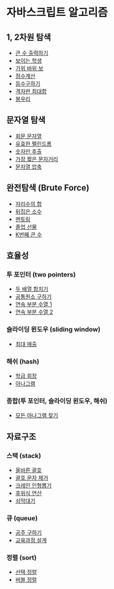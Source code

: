 # 자바스크립트 알고리즘

## 1, 2차원 탐색

- [큰 수 출력하기](<https://github.com/psy-g/algo/blob/study/2(1%2C%202%EC%B0%A8%EC%9B%90%20%EB%B0%B0%EC%97%B4%20%ED%83%90%EC%83%89)/01.html>)
- [보이는 학생](<https://github.com/psy-g/algo/blob/study/2(1%2C%202%EC%B0%A8%EC%9B%90%20%EB%B0%B0%EC%97%B4%20%ED%83%90%EC%83%89)/02.html>)
- [가위 바위 보](<https://github.com/psy-g/algo/blob/study/2(1%2C%202%EC%B0%A8%EC%9B%90%20%EB%B0%B0%EC%97%B4%20%ED%83%90%EC%83%89)/03.html>)
- [점수계산](<https://github.com/psy-g/algo/blob/study/2(1%2C%202%EC%B0%A8%EC%9B%90%20%EB%B0%B0%EC%97%B4%20%ED%83%90%EC%83%89)/04.html>)
- [등수구하기](<https://github.com/psy-g/algo/blob/study/2(1%2C%202%EC%B0%A8%EC%9B%90%20%EB%B0%B0%EC%97%B4%20%ED%83%90%EC%83%89)/05.html>)
- [격자판 최대합](<https://github.com/psy-g/algo/blob/study/2(1%2C%202%EC%B0%A8%EC%9B%90%20%EB%B0%B0%EC%97%B4%20%ED%83%90%EC%83%89)/06.html>)
- [봉우리](<https://github.com/psy-g/algo/blob/study/2(1%2C%202%EC%B0%A8%EC%9B%90%20%EB%B0%B0%EC%97%B4%20%ED%83%90%EC%83%89)/07.html>)

## 문자열 탐색

- [회문 문자열](https://github.com/psy-g/algo/blob/study/3%20-%20%EB%AC%B8%EC%9E%90%EC%97%B4%20%ED%83%90%EC%83%89/01.html)
- [유효한 펠린드롬](https://github.com/psy-g/algo/blob/study/3%20-%20%EB%AC%B8%EC%9E%90%EC%97%B4%20%ED%83%90%EC%83%89/02.html)
- [숫자만 추출](https://github.com/psy-g/algo/blob/study/3%20-%20%EB%AC%B8%EC%9E%90%EC%97%B4%20%ED%83%90%EC%83%89/03.html)
- [가장 짧은 문자거리](https://github.com/psy-g/algo/blob/study/3%20-%20%EB%AC%B8%EC%9E%90%EC%97%B4%20%ED%83%90%EC%83%89/04.html)
- [문자열 압축](https://github.com/psy-g/algo/blob/study/3%20-%20%EB%AC%B8%EC%9E%90%EC%97%B4%20%ED%83%90%EC%83%89/05.html)

## 완전탐색 (Brute Force)

- [자리수의 합](https://github.com/psy-g/algo/blob/study/4-%20%EC%99%84%EC%A0%84%ED%83%90%EC%83%89/01.html)
- [뒤집은 소수](https://github.com/psy-g/algo/blob/study/4-%20%EC%99%84%EC%A0%84%ED%83%90%EC%83%89/02.html)
- [멘토링](https://github.com/psy-g/algo/blob/study/4-%20%EC%99%84%EC%A0%84%ED%83%90%EC%83%89/03.html)
- [졸업 선물](https://github.com/psy-g/algo/blob/study/4-%20%EC%99%84%EC%A0%84%ED%83%90%EC%83%89/04.html)
- [K번째 큰 수](https://github.com/psy-g/algo/blob/study/4-%20%EC%99%84%EC%A0%84%ED%83%90%EC%83%89/05.html)

## 효율성

### 투 포인터 (two pointers)

- [두 배열 합치기](https://github.com/psy-g/algo/blob/study/5%20-%20%ED%9A%A8%EC%9C%A8%EC%84%B1/01.html)
- [공통원소 구하기](https://github.com/psy-g/algo/blob/study/5%20-%20%ED%9A%A8%EC%9C%A8%EC%84%B1/02.html)
- [연속 부분 수열 1](https://github.com/psy-g/algo/blob/study/5%20-%20%ED%9A%A8%EC%9C%A8%EC%84%B1/03.html)
- [연속 부분 수열 2](https://github.com/psy-g/algo/blob/study/5%20-%20%ED%9A%A8%EC%9C%A8%EC%84%B1/04.html)

### 슬라이딩 윈도우 (sliding window)

- [최대 매출](https://github.com/psy-g/algo/blob/study/5%20-%20%ED%9A%A8%EC%9C%A8%EC%84%B1/05.html)

### 해쉬 (hash)

- [학급 회장](https://github.com/psy-g/algo/blob/study/5%20-%20%ED%9A%A8%EC%9C%A8%EC%84%B1/06.html)
- [아나그램](https://github.com/psy-g/algo/blob/study/5%20-%20%ED%9A%A8%EC%9C%A8%EC%84%B1/07.html)

### 종합(투 포인터, 슬라이딩 윈도우, 해쉬)

- [모든 아나그램 찾기](https://github.com/psy-g/algo/blob/study/5%20-%20%ED%9A%A8%EC%9C%A8%EC%84%B1/08.html)

## 자료구조

### 스택 (stack)

- [올바른 괄호](https://github.com/psy-g/algo/blob/study/6%20-%20%EC%9E%90%EB%A3%8C%EA%B5%AC%EC%A1%B0/01.html)
- [괄호 문자 제거](https://github.com/psy-g/algo/blob/study/6%20-%20%EC%9E%90%EB%A3%8C%EA%B5%AC%EC%A1%B0/02.html)
- [크레인 인형뽑기](https://github.com/psy-g/algorithm/blob/study/6%20-%20%EC%9E%90%EB%A3%8C%EA%B5%AC%EC%A1%B0/03.html)
- [후위식 연산](https://github.com/psy-g/algorithm/blob/study/6%20-%20%EC%9E%90%EB%A3%8C%EA%B5%AC%EC%A1%B0/04.html)
- [쇠막대기](https://github.com/psy-g/algorithm/blob/study/6%20-%20%EC%9E%90%EB%A3%8C%EA%B5%AC%EC%A1%B0/05.html)

### 큐 (queue)

- [공주 구하기](https://github.com/psy-g/algorithm/blob/study/6%20-%20%EC%9E%90%EB%A3%8C%EA%B5%AC%EC%A1%B0/06.html)
- [교육과정 설계](https://github.com/psy-g/algorithm/blob/study/6%20-%20%EC%9E%90%EB%A3%8C%EA%B5%AC%EC%A1%B0/07.html)

### 정렬 (sort)

- [선택 정렬](https://github.com/psy-g/algorithm/blob/study/7%20-%20%EC%A0%95%EB%A0%AC%2C%20%EA%B7%B8%EB%A6%AC%EB%93%9C%2C%20%EA%B2%B0%EC%A0%95/01.html)
- [버블 정렬](https://github.com/psy-g/algorithm/blob/study/7%20-%20%EC%A0%95%EB%A0%AC%2C%20%EA%B7%B8%EB%A6%AC%EB%93%9C%2C%20%EA%B2%B0%EC%A0%95/02.html)
